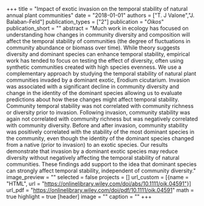 +++
title = "Impact of exotic invasion on the temporal stability of natural annual plant communities"
date = "2018-01-01"
authors = ["T. J Valone","J. Balaban-Feld"]
publication_types = ["2"]
publication = "_Oikos_"
publication_short = ""
abstract = "Much work in ecology has focused on understanding how changes in community diversity and composition will affect the temporal stability of communities (the degree of fluctuations in community abundance or biomass over time). While theory suggests diversity and dominant species can enhance temporal stability, empirical work has tended to focus on testing the effect of diversity, often using synthetic communities created with high species evenness. We use a complementary approach by studying the temporal stability of natural plant communities invaded by a dominant exotic, Erodium cicutarium. Invasion was associated with a significant decline in community diversity and change in the identity of the dominant species allowing us to evaluate predictions about how these changes might affect temporal stability. Community temporal stability was not correlated with community richness or diversity prior to invasion. Following invasion, community stability was again not correlated with community richness but was negatively correlated with community diversity. Before and after invasion, community stability was positively correlated with the stability of the most dominant species in the community, even though the identity of the dominant species changed from a native (prior to invasion) to an exotic species. Our results demonstrate that invasion by a dominant exotic species may reduce diversity without negatively affecting the temporal stability of natural communities. These findings add support to the idea that dominant species can strongly affect temporal stability, independent of community diversity."
image_preview = ""
selected = false
projects = []
url_custom = [{name = "HTML", url = "https://onlinelibrary.wiley.com/doi/abs/10.1111/oik.04591"}]
url_pdf = "https://onlinelibrary.wiley.com/doi/pdf/10.1111/oik.04591"
math = true
highlight = true
[header]
image = ""
caption = ""
+++

